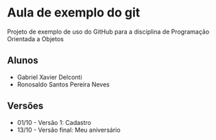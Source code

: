 # Aula de exemplo do git

Projeto de exemplo de uso do GitHub para a disciplina de Programação Orientada a Objetos

## Alunos

* Gabriel Xavier Delconti
* Ronosaldo Santos Pereira Neves

## Versões

* 01/10 - Versão 1: Cadastro
* 13/10 - Versão final: Meu aniversário